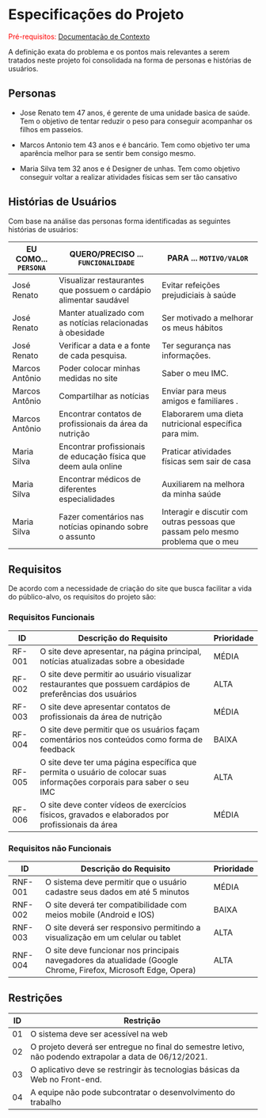 # Especificações do Projeto

<span style="color:red">Pré-requisitos: <a href="1-Documentação de Contexto.md"> Documentação de Contexto</a></span>

A definição exata do problema e os pontos mais relevantes a serem tratados neste projeto foi consolidada na forma de personas e histórias de usuários.


## Personas

- Jose Renato tem 47 anos, é gerente de uma unidade basica de saúde. Tem o objetivo de tentar reduzir o peso para conseguir acompanhar os filhos em passeios.

- Marcos Antonio tem 43 anos e é bancário. Tem como objetivo ter uma aparência melhor para se sentir bem consigo mesmo.

- Maria Silva tem 32 anos e é Designer de unhas. Tem como objetivo conseguir  voltar a realizar atividades físicas sem ser tão cansativo


## Histórias de Usuários

Com base na análise das personas forma identificadas as seguintes histórias de usuários:

|EU COMO... `PERSONA`| QUERO/PRECISO ... `FUNCIONALIDADE`                                    |PARA ... `MOTIVO/VALOR`                                        |
|--------------------|-----------------------------------------------------------------------|---------------------------------------------------------------|
|José Renato         | Visualizar restaurantes que possuem o cardápio alimentar saudável     | Evitar refeições prejudiciais à saúde                         |
|José Renato         | Manter atualizado com as notícias relacionadas à obesidade            | Ser motivado a melhorar os meus hábitos                       |
|José Renato         | Verificar a data e a fonte de cada pesquisa.                          | Ter segurança nas informações.                                |
|Marcos Antônio      | Poder colocar minhas medidas no site                                  | Saber o meu IMC.                                              |
|Marcos Antônio      | Compartilhar as notícias                                              | Enviar para meus amigos e familiares .                        |
|Marcos Antônio      | Encontrar contatos de profissionais da área da nutrição               | Elaborarem uma dieta nutricional específica para mim.         |
|Maria Silva         | Encontrar profissionais de educação física que deem aula online       | Praticar atividades físicas sem sair de casa                  |
|Maria Silva         | Encontrar médicos de diferentes especialidades                        | Auxiliarem na melhora da minha saúde                          |
|Maria Silva         | Fazer comentários nas notícias opinando sobre o assunto               | Interagir e discutir com outras pessoas que passam pelo mesmo problema que o meu   |

## Requisitos

De acordo com a necessidade de criação do site que busca facilitar a vida do público-alvo, os requisitos do projeto são:

### Requisitos Funcionais

|ID    | Descrição do Requisito  | Prioridade |
|------|-----------------------------------------|----|
|RF-001| O site deve apresentar, na página principal, notícias atualizadas sobre a obesidade | MÉDIA | 
|RF-002| O site deve permitir ao usuário visualizar restaurantes que possuem cardápios de preferências dos usuários   | ALTA |
|RF-003| O site deve apresentar contatos de profissionais da área de nutrição   | MÉDIA |
|RF-004| O site deve permitir que os usuários façam comentários nos conteúdos como forma de feedback   | BAIXA |
|RF-005| O site deve ter uma página específica que permita o usuário de colocar suas informações corporais para saber o seu IMC   | ALTA |
|RF-006| O site deve conter vídeos de exercícios físicos, gravados e elaborados por profissionais da área   | MÉDIA |


### Requisitos não Funcionais

|ID     | Descrição do Requisito  |Prioridade |
|-------|-------------------------|----|
|RNF-001| O sistema deve permitir que o usuário cadastre seus dados em até 5 minutos  | MÉDIA | 
|RNF-002| O site deverá ter compatibilidade com meios mobile (Android e IOS) |  BAIXA | 
|RNF-003| O site deverá ser responsivo permitindo a visualização em um celular ou tablet |  ALTA | 
|RNF-004| O site deve funcionar nos principais navegadores da atualidade (Google Chrome, Firefox, Microsoft Edge, Opera) |  ALTA | 


## Restrições


|ID| Restrição                                             |
|--|-------------------------------------------------------|
|01| O sistema deve ser acessível na web |
|02| O projeto deverá ser entregue no final do semestre letivo, não podendo extrapolar a data de 06/12/2021.        |
|03| O aplicativo deve se restringir às tecnologias básicas da Web no Front-end.        |
|04| A equipe não pode subcontratar o desenvolvimento do trabalho        |


